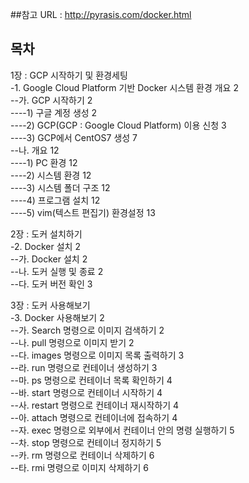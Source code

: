##참고 URL : http://pyrasis.com/docker.html  
  
## 목차  
1장 : GCP 시작하기 및 환경세팅  
-1. Google Cloud Platform 기반 Docker 시스템 환경 개요	2  
--가. GCP 시작하기	2  
----1) 구글 계정 생성	2  
----2) GCP(GCP : Google Cloud Platform) 이용 신청	3  
----3) GCP에서 CentOS7 생성	7  
--나. 개요	12  
----1) PC 환경	12  
----2) 시스템 환경	12  
----3) 시스템 폴더 구조	12  
----4) 프로그램 설치	12  
----5) vim(텍스트 편집기) 환경설정	13  
  
2장 : 도커 설치하기  
-2. Docker 설치	2  
--가. Docker 설치	2  
--나. 도커 실행 및 종료	2  
--다. 도커 버전 확인	3  
  
3장 : 도커 사용해보기  
-3. Docker 사용해보기	2  
--가. Search 명령으로 이미지 검색하기	2  
--나. pull 명령으로 이미지 받기	2  
--다. images 명령으로 이미지 목록 출력하기	3  
--라. run 명령으로 컨테이너 생성하기	3  
--마. ps 명령으로 컨테이너 목록 확인하기	4  
--바. start 명령으로 컨테이너 시작하기	4  
--사. restart 명령으로 컨테이너 재시작하기	4  
--아. attach 명령으로 컨테이너에 접속하기	4  
--자. exec 명령으로 외부에서 컨테이너 안의 명령 실행하기	5  
--차. stop 명령으로 컨테이너 정지하기	5  
--카. rm 명령으로 컨테이너 삭제하기	6  
--타. rmi 명령으로 이미지 삭제하기	6  
